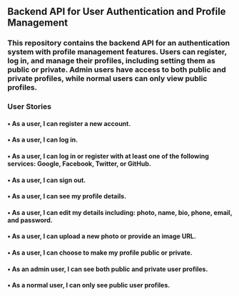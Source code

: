 ## Backend API for User Authentication and Profile Management
### This repository contains the backend API for an authentication system with profile management features. Users can register, log in, and manage their profiles, including setting them as public or private. Admin users have access to both public and private profiles, while normal users can only view public profiles.


### User Stories

#### • As a user, I can register a new account.
#### • As a user, I can log in.
#### • As a user, I can log in or register with at least one of the following services: Google, Facebook, Twitter, or GitHub.
#### • As a user, I can sign out.
#### • As a user, I can see my profile details.
#### • As a user, I can edit my details including: photo, name, bio, phone, email, and password.
#### • As a user, I can upload a new photo or provide an image URL.
#### • As a user, I can choose to make my profile public or private.
#### • As an admin user, I can see both public and private user profiles.
#### • As a normal user, I can only see public user profiles.


